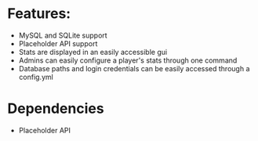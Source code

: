 # **Features**:
- MySQL and SQLite support
- Placeholder API support
- Stats are displayed in an easily accessible gui
- Admins can easily configure a player's stats through one command
- Database paths and login credentials can be easily accessed through a config.yml

# **Dependencies**
- Placeholder API
